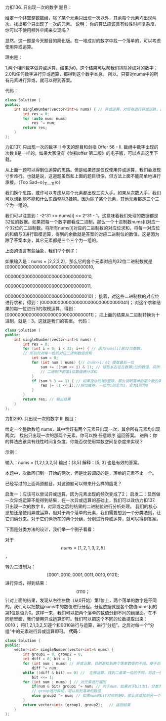 力扣136. 只出现一次的数字
题目：

给定一个非空整数数组，除了某个元素只出现一次以外，其余每个元素均出现两次。找出那个只出现了一次的元素。
说明：
你的算法应该具有线性时间复杂度。你可以不使用额外空间来实现吗？

显然，这一题是今天题目的简化版。在一堆成对的数字中找一个落单的，可以考虑使用异或运算。

理由是：

1.两个相同数字做异或运算，结果为0。这个结果可以帮我们排除掉成对的数字；
2.0和任何数字进行异或运算，都得到这个数字本身。
所以，只要对nums中的所有元素进行异或，就可以得到答案。

代码：

```C++
class Solution {
public:
    int singleNumber(vector<int>& nums) { // 异或运算，对所有进行异或运算，最终得到的就是结果。
        int res = 0;
        for (auto num: nums) 
            res ^= num;
        return res;
    }
};
```

力扣137. 只出现一次的数字 II
今天的题目和剑指 Offer 56 - II. 数组中数字出现的次数 II是一样的。如果大家没有《剑指offer 第二版》的电子版，可以点击这里下载。

从上面一题可以得到位运算的思路。但是如果还是仅仅使用异或运算，我们会发现寸步难行。也就是说，这道题虽然和上面的题目很像，但方法上面不能简单地进行承接。（Too Sad~o(╥﹏╥)o）

我们换个思路，或许可以考虑从每个元素都出现三次入手。如果从次数入手，我们可以想到能不能和什么东西整除3挂钩。因为除了某个元素，其他元素都是三个三个为一组的。

我们可以注意到：-2^31 <= nums[i] <= 2^31 - 1，这意味着我们处理的数据都是32位的数据。如果把每一个数字都看成二进制，那么一个十进制数nums[i]对应一个32位的二进制数。将所有nums[i]对应的二进制数的对应位求和，将每一对应位的和值与3进行取模运算，得到的余数就是答案的对应二进制位的数值。这是因为除了答案本身，其它元素都是三个三个为一组的。

上面的语言有些抽象，我们举个例子：

如果输入是：nums = [2,2,3,2]，那么它的各个元素对应的32位二进制数就是[00000000000000000000000000000010, 

 00000000000000000000000000000010, 

 00000000000000000000000000000011, 

 00000000000000000000000000000010]；
接着，对这些二进制数的对应位进行求和，得到：[00000000000000000000000000000041]；
对这个求和结果的每一位进行3的取模运算，得到：[00000000000000000000000000000011]；
把上面的结果从二进制转换为十进制，就是：3。这就是我们的答案。
代码：

```c++
class Solution {
public:
    int singleNumber(vector<int>& nums) {
        int res = 0;
        for (int i = 0; i < 32; i++) { // 因为nums[i]是32位整数，
        // 所以针对每一位的对应二进制数值求和
            int sum = 0;
            for (int num : nums) {//（num>>i）&1 提取最后一位
                sum += ((num >> i) & 1); // 提取从右往左数第i位的数值，将所有nums[i]
                // 二进制下的第i位数值进行求和
            }
            if (sum % 3 == 1) { // 如果没办法被3整除，那么说明落单的那个数的第i位是1不是0
                res |= (1 << i);//按位或等，一边为1则全为1，全为1则为0
            }
        }
        return res; // 输出结果
    }
};

```

力扣260. 只出现一次的数字 III
题目：

给定一个整数数组 nums，其中恰好有两个元素只出现一次，其余所有元素均出现两次。 找出只出现一次的那两个元素。你可以按 任意顺序 返回答案。
进阶：你的算法应该具有线性时间复杂度。你能否仅使用常数空间复杂度来实现？

示例：

输入：nums = [1,2,1,3,2,5]
输出：[3,5]
解释：[5, 3] 也是有效的答案。

本题中，次数回归到一开始的两次，但是比较调皮的是，落单的元素不止一个。

已经写过的上面两道题目，对这道题可以带来什么样的启发？

启发一：应该可以尝试异或运算，因为元素出现的频次变成了2；
启发二：显然做一次异或运算不能得到结果，在一次异或运算的基础上，我们可以效仿力扣137. 只出现一次的数字 II，对异或之后的结果的二进制位进行分析处理。
我们的核心思想还是使用异或运算，但对于两个落单的元素，我们需要想到一个分类法则，让它们俩分来。对于它们俩所在的两个分组，分别进行异或运算，就可以得到答案。

下面是分类方法的设计，我们举一个例子看看：

对于
$$
nums = [1,2,1,3,2,5]
$$
，

转为二进制为：
$$
[0001, 0010, 0001, 0011, 0010, 0101];
$$
进行异或，得到结果：
$$
0110；
$$
针对上面的结果，发现从右往左数（从0开始）第1位上，两个落单的数字是不同的。我们可以把数组nums中的数值进行分组，分组依据就是各个数值nums[i]的第1位是否为0。这样一来，我们可以把两个落单的数值分到不同的组里面。在不同组里面，我们使用异或运算即可。我们可以把这个不同的位数提取出来：0010；
将[1,2,1,3,2,5]逐个和0010进行与运算，进行“分组”。之后对每一个“分组”中的元素进行异或运算即可。
**代码：**

```c++
class Solution {
public:
    vector<int> singleNumber(vector<int>& nums) {
        int group1 = 0, group2 = 0;
        int diff = 0, bit = 1;
        for (int num : nums) // 异或运算，目的是找到两个落单数值的不同，便于后面分类
            diff ^= num;
        while ((diff & bit) == 0) //  左移运算，找到二者某一位的不同，将这一位定为分类依据
            bit <<= 1;
        for (int num : nums) { // 对元素进行遍历    
            if(num & bit) group1 ^= num; // 对于num，如果对于bit为1，分类为group1，对这个
            // group进行异或，可以找到落单的数值
            else group2 ^= num; // 如果num的bit对应的是0，那么异或找到另一个落单的数值
        }
        return vector<int> {group1, group2};   // 返回结果
    }
};
```

